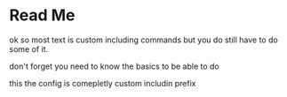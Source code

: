 <h1>Read Me</h1>
<p>ok so most text is custom including commands but you do still have to do some of it.</p>
<p>don't forget you need to know the basics to be able to do</p> 
<p>this the config is comepletly custom includin prefix</p>